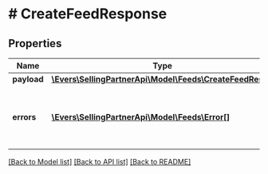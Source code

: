 # # CreateFeedResponse

## Properties

Name | Type | Description | Notes
------------ | ------------- | ------------- | -------------
**payload** | [**\Evers\SellingPartnerApi\Model\Feeds\CreateFeedResult**](CreateFeedResult.md) |  | [optional]
**errors** | [**\Evers\SellingPartnerApi\Model\Feeds\Error[]**](Error.md) | A list of error responses returned when a request is unsuccessful. | [optional]

[[Back to Model list]](../../README.md#models) [[Back to API list]](../../README.md#endpoints) [[Back to README]](../../README.md)
